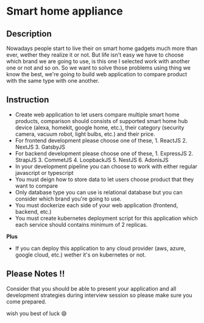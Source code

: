 # Smart home appliance

## Description
Nowadays people start to live their on smart home gadgets much more than ever, wether they realize it or not. But life isn't easy we have to choose which brand we are going to use, is this one I selected work with another one or not and so on. So we want to solve those problems using thing we know the best, we're going to build web application to compare product with the same type with one another.

## Instruction
- Create web application to let users compare multiple smart home products, comparison should consists of supported smart home hub device (alexa, homekit, google home, etc.), their category (security camera, vacuum robot, light bulbs, etc.) and their price.
- For frontend development please choose one of these, 1. ReactJS 2. NextJS 3. GatsbyJS
- For backend development please choose one of these, 1. ExpressJS 2. StrapiJS 3. CommetJS 4. LoopbackJS 5. NestJS 6. AdonisJS
- In your development pipeline you can choose to work with either regular javascript or typescript
- You must deign how to store data to let users choose product that they want to compare
- Only database type you can use is relational database but you can consider which brand you're going to use.
- You must dockerize each side of your web application (frontend, backend, etc.)
- You must create kubernetes deployment script for this application which each service should contains minimum of 2 replicas.

**Plus**
- If you can deploy this application to any cloud provider (aws, azure, google cloud, etc.) wether it's on kubernetes or not.

## Please Notes !!
Consider that you should be able to present your application and all development strategies during interview session so please make sure you come prepared.

wish you best of luck :smile:
